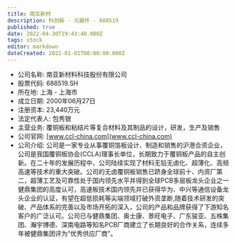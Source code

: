 ```yaml
---
title: 南亚新材
description: 科创板 - 元器件 - 688519
published: true
date: 2022-04-30T19:43:48.000Z
tags: stock
editor: markdown
dateCreated: 2022-01-01T00:00:00.000Z
---
```


- 公司名称: 南亚新材料科技股份有限公司
- 股票代码: 688519.SH
- 所在地: 上海 - 上海市
- 成立日期: 2000年06月27日
- 注册资本: 23,440万元
- 法定代表人: 包秀银
- 主营业务: 覆铜板和粘结片等复合材料及其制品的设计，研发，生产及销售
- 公司官网: [www.ccl-china.com](www.ccl-china.com)
- 公司介绍: 公司是一家专业从事覆铜箔板设计、制造和销售的沪港合资企业，公司是我国覆铜板协会(CCLA)理事长单位，长期致力于覆铜板产品的自主创新。在二十年的发展历程中，公司陆续实现了材料无铅无卤化、超薄化、高频高速等技术的重大突破。公司的无卤覆铜板销售已跻身全球前十、内资厂第二，超薄工艺及可靠性处于国内领先水平并得到全球PCB多层板龙头企业之一健鼎集团的高度认可，高速板技术国内领先并已获得华为、中兴等通信设备龙头企业的认证，有望在超低损耗等尖端领域打破外资垄断,随着技术研发的突破、产品体系的完善以及市场开拓的深入，公司的产品和品牌获得了下游知名客户的广泛认可。公司已与健鼎集团、奥士康、景旺电子、广东骏亚、五株集团、瀚宇博德、深南电路等知名PCB厂商建立了长期良好的合作关系，连续多年被健鼎集团评为“优秀供应厂商”。


